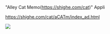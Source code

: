 "Alley Cat Memo(https://shighe.com/cat)" Appli

https://shighe.com/cat/aCATm/index_ad.html

<img src="https://shighe.com/cat/aCATm/image/device-2018-10-09-201625.png.png">
